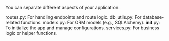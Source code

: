 You can separate different aspects of your application:

routes.py: For handling endpoints and route logic.
db_utils.py: For database-related functions.
models.py: For ORM models (e.g., SQLAlchemy).
__init__.py: To initialize the app and manage configurations.
services.py: For business logic or helper functions.